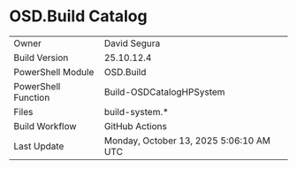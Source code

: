 ﻿# OSD.Build Catalog

| | |
|-|-|
| Owner | David Segura |
| Build Version | 25.10.12.4 |
| PowerShell Module | OSD.Build |
| PowerShell Function | Build-OSDCatalogHPSystem |
| Files | build-system.* |
| Build Workflow | GitHub Actions |
| Last Update | Monday, October 13, 2025 5:06:10 AM UTC |
